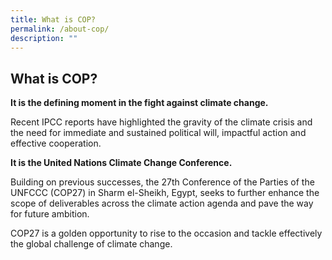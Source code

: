```yaml
---
title: What is COP?
permalink: /about-cop/
description: ""
---
```

## What is COP?

**It is the defining moment in the fight against climate change.**

Recent IPCC reports have highlighted the gravity of the climate crisis and the need for immediate and sustained political will, impactful action and effective cooperation.

**It is the United Nations Climate Change Conference.**

Building on previous successes, the 27th Conference of the Parties of the UNFCCC (COP27) in Sharm el-Sheikh, Egypt, seeks to further enhance the scope of deliverables across the climate action agenda and pave the way for future ambition.

COP27 is a golden opportunity to rise to the occasion and tackle effectively the global challenge of climate change.